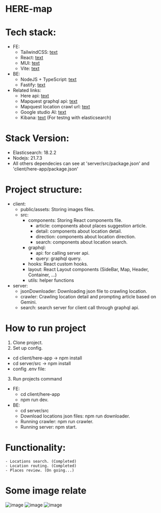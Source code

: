 # HERE-map

# Tech stack:
- FE: 
    + TailwindCSS: [text](https://mui.com/)
    + React: [text](https://react.dev/)
    + MUI: [text](https://tailwindcss.com/)
    + Vite: [text](https://vitejs.dev/)
- BE: 
    + NodeJS + TypeScript: [text](https://nodejs.org/en)
    + Fastify: [text](https://fastify.dev/)
- Related links: 
    + Here api: [text](https://developer.here.com/develop/javascript-api)
    + Mapquest graphql api: [text](https://graphql.aws.mapquest.com/)
    + Mapquest location crawl url: [text](https://www.mapquest.com/sitemap.xml)
    + Google studio AI: [text](https://aistudio.google.com/)
    + Kibana: [text](https://www.elastic.co/kibana) (For testng with elasticsearch)
# Stack Version:
- Elasticsearch: 18.2.2
- Nodejs: 21.7.3
- All others dependecies can see at 'server/src/package.json' and 'client/here-app/package.json'
# Project structure:
- client: 
    - public/assets: Storing images files.
    - src:
        - components: Storing React components file.
            + article: components about places suggestion article.
            + detail: components about location detail.
            + direction: components about location direction.
            + search: components about location search.
        - graphql:
            + api: for calling server api.
            + query: graphql query.
        - hooks: React custom hooks.
        - layout: React Layout components (SideBar, Map, Header, Container, ...)
        - utils: helper functions
- server: 
    - jsonDownloader: Downloading json file to crawling location.  
    - crawler: Crawling location detail and prompting article based on Gemini.
    - search: search server for client call through graphql api.
# How to run project
1. Clone project.
2. Set up config.
- cd client/here-app -> npm install
- cd server/src -> npm install  
- config .env file: 
3. Run projects command
- FE: 
    - cd client/here-app
    - npm run dev.
- BE:
    - cd server/src
    - Download locations json files: npm run downloader.
    - Running crawler: npm run crawler.
    - Running server: npm start.
# 
# Functionality:
    - Locations search. (Completed)
    - Location routing. (Completed)
    - Places review. (On going...)
# Some image relate
![image](https://github.com/lamit1/HERE-map/assets/84758368/e41b3c20-af7d-400b-92e3-b9cced03d9bb)
![image](https://github.com/lamit1/HERE-map/assets/84758368/020185b5-6547-433c-a229-1c1c3aa23067)
![image](https://github.com/lamit1/HERE-map/assets/84758368/a93f4928-3043-45a6-8c35-250550960b77)

